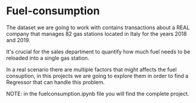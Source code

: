 # Fuel-consumption

The dataset we are going to work with contains transactions about a REAL company that manages 82 gas stations located in Italy for the years 2018 and 2019.

It's crucial for the sales department to quantify how much fuel needs to be reloaded into a single gas station.

In a real scenario there are multiple factors that might affects the fuel consuption, in this projects we are going to explore them in order to find a Regressor that can handle this problem.

NOTE: in the fuelconsumption.ipynb file you will find the complete project.
